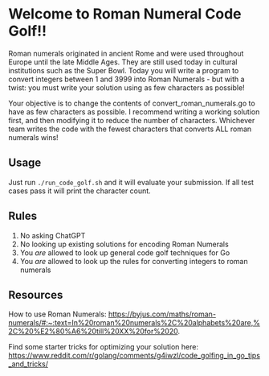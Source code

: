 # Welcome to Roman Numeral Code Golf!!

Roman numerals originated in ancient Rome and were used throughout Europe until the late Middle Ages. They are still used today in cultural institutions such as the Super Bowl. Today you will write a program to convert integers between 1 and 3999 into Roman Numerals - but with a twist: you must write your solution using as few characters as possible!

Your objective is to change the contents of convert_roman_numerals.go to have as few characters as possible. I recommend writing a working solution first, and then modifying it to reduce the number of characters. Whichever team writes the code with the fewest characters that converts ALL roman numerals wins!

## Usage

Just run `./run_code_golf.sh` and it will evaluate your submission. If all test cases pass it will print the character count.

## Rules

1. No asking ChatGPT
2. No looking up existing solutions for encoding Roman Numerals
3. You *are* allowed to look up general code golf techniques for Go
4. You *are* allowed to look up the rules for converting integers to roman numerals

## Resources

How to use Roman Numerals: https://byjus.com/maths/roman-numerals/#:~:text=In%20roman%20numerals%2C%20alphabets%20are,%2C%20%E2%80%A6%20till%20XX%20for%2020.

Find some starter tricks for optimizing your solution here: https://www.reddit.com/r/golang/comments/g4iwzl/code_golfing_in_go_tips_and_tricks/
